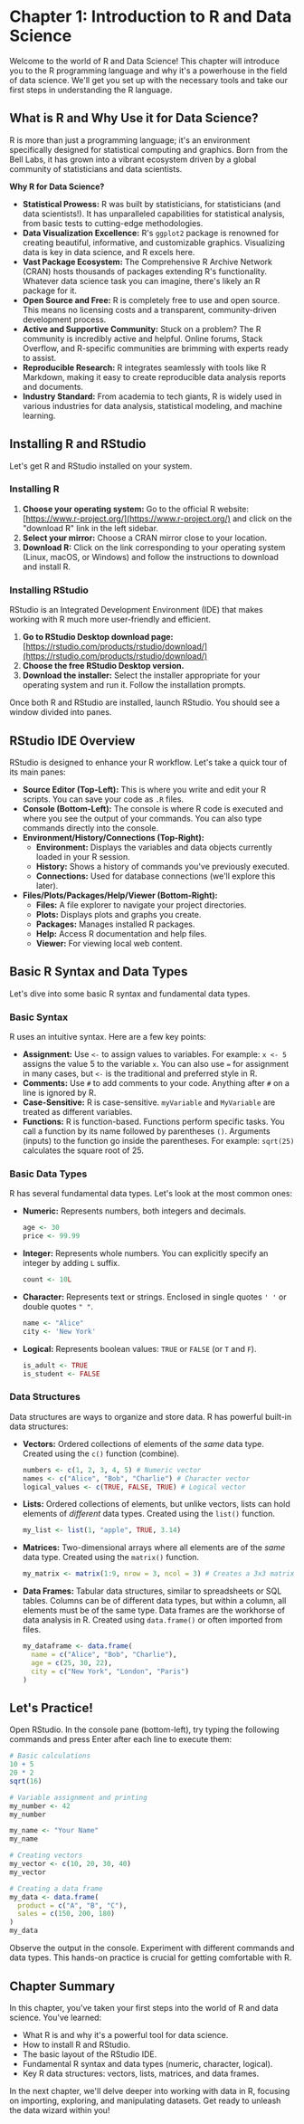 # Chapter 1: Introduction to R and Data Science

Welcome to the world of R and Data Science! This chapter will introduce you to the R programming language and why it's a powerhouse in the field of data science. We'll get you set up with the necessary tools and take our first steps in understanding the R language.

## What is R and Why Use it for Data Science?

R is more than just a programming language; it's an environment specifically designed for statistical computing and graphics.  Born from the Bell Labs, it has grown into a vibrant ecosystem driven by a global community of statisticians and data scientists.

**Why R for Data Science?**

*   **Statistical Prowess:** R was built by statisticians, for statisticians (and data scientists!). It has unparalleled capabilities for statistical analysis, from basic tests to cutting-edge methodologies.
*   **Data Visualization Excellence:**  R's `ggplot2` package is renowned for creating beautiful, informative, and customizable graphics. Visualizing data is key in data science, and R excels here.
*   **Vast Package Ecosystem:**  The Comprehensive R Archive Network (CRAN) hosts thousands of packages extending R's functionality. Whatever data science task you can imagine, there's likely an R package for it.
*   **Open Source and Free:** R is completely free to use and open source. This means no licensing costs and a transparent, community-driven development process.
*   **Active and Supportive Community:**  Stuck on a problem? The R community is incredibly active and helpful. Online forums, Stack Overflow, and R-specific communities are brimming with experts ready to assist.
*   **Reproducible Research:** R integrates seamlessly with tools like R Markdown, making it easy to create reproducible data analysis reports and documents.
*   **Industry Standard:** From academia to tech giants, R is widely used in various industries for data analysis, statistical modeling, and machine learning.

## Installing R and RStudio

Let's get R and RStudio installed on your system.

### Installing R

1.  **Choose your operating system:** Go to the official R website: [https://www.r-project.org/](https://www.r-project.org/) and click on the "download R" link in the left sidebar.
2.  **Select your mirror:** Choose a CRAN mirror close to your location.
3.  **Download R:** Click on the link corresponding to your operating system (Linux, macOS, or Windows) and follow the instructions to download and install R.

### Installing RStudio

RStudio is an Integrated Development Environment (IDE) that makes working with R much more user-friendly and efficient.

1.  **Go to RStudio Desktop download page:** [https://rstudio.com/products/rstudio/download/](https://rstudio.com/products/rstudio/download/)
2.  **Choose the free RStudio Desktop version.**
3.  **Download the installer:** Select the installer appropriate for your operating system and run it. Follow the installation prompts.

Once both R and RStudio are installed, launch RStudio. You should see a window divided into panes.

## RStudio IDE Overview

RStudio is designed to enhance your R workflow. Let's take a quick tour of its main panes:

*   **Source Editor (Top-Left):** This is where you write and edit your R scripts. You can save your code as `.R` files.
*   **Console (Bottom-Left):** The console is where R code is executed and where you see the output of your commands. You can also type commands directly into the console.
*   **Environment/History/Connections (Top-Right):**
    *   **Environment:**  Displays the variables and data objects currently loaded in your R session.
    *   **History:** Shows a history of commands you've previously executed.
    *   **Connections:**  Used for database connections (we'll explore this later).
*   **Files/Plots/Packages/Help/Viewer (Bottom-Right):**
    *   **Files:**  A file explorer to navigate your project directories.
    *   **Plots:** Displays plots and graphs you create.
    *   **Packages:**  Manages installed R packages.
    *   **Help:** Access R documentation and help files.
    *   **Viewer:**  For viewing local web content.

## Basic R Syntax and Data Types

Let's dive into some basic R syntax and fundamental data types.

### Basic Syntax

R uses an intuitive syntax. Here are a few key points:

*   **Assignment:** Use `<-` to assign values to variables.  For example: `x <- 5` assigns the value 5 to the variable `x`.  You can also use `=` for assignment in many cases, but `<-` is the traditional and preferred style in R.
*   **Comments:** Use `#` to add comments to your code. Anything after `#` on a line is ignored by R.
*   **Case-Sensitive:** R is case-sensitive. `myVariable` and `MyVariable` are treated as different variables.
*   **Functions:** R is function-based. Functions perform specific tasks. You call a function by its name followed by parentheses `()`.  Arguments (inputs) to the function go inside the parentheses. For example: `sqrt(25)` calculates the square root of 25.

### Basic Data Types

R has several fundamental data types. Let's look at the most common ones:

*   **Numeric:** Represents numbers, both integers and decimals.
    ```R
    age <- 30
    price <- 99.99
    ```
*   **Integer:** Represents whole numbers. You can explicitly specify an integer by adding `L` suffix.
    ```R
    count <- 10L
    ```
*   **Character:** Represents text or strings. Enclosed in single quotes `' '` or double quotes `" "`.
    ```R
    name <- "Alice"
    city <- 'New York'
    ```
*   **Logical:** Represents boolean values: `TRUE` or `FALSE` (or `T` and `F`).
    ```R
    is_adult <- TRUE
    is_student <- FALSE
    ```

### Data Structures

Data structures are ways to organize and store data. R has powerful built-in data structures:

*   **Vectors:**  Ordered collections of elements of the *same* data type. Created using the `c()` function (combine).
    ```R
    numbers <- c(1, 2, 3, 4, 5) # Numeric vector
    names <- c("Alice", "Bob", "Charlie") # Character vector
    logical_values <- c(TRUE, FALSE, TRUE) # Logical vector
    ```
*   **Lists:** Ordered collections of elements, but unlike vectors, lists can hold elements of *different* data types. Created using the `list()` function.
    ```R
    my_list <- list(1, "apple", TRUE, 3.14)
    ```
*   **Matrices:** Two-dimensional arrays where all elements are of the *same* data type. Created using the `matrix()` function.
    ```R
    my_matrix <- matrix(1:9, nrow = 3, ncol = 3) # Creates a 3x3 matrix
    ```
*   **Data Frames:**  Tabular data structures, similar to spreadsheets or SQL tables. Columns can be of different data types, but within a column, all elements must be of the same type.  Data frames are the workhorse of data analysis in R. Created using `data.frame()` or often imported from files.
    ```R
    my_dataframe <- data.frame(
      name = c("Alice", "Bob", "Charlie"),
      age = c(25, 30, 22),
      city = c("New York", "London", "Paris")
    )
    ```

## Let's Practice!

Open RStudio. In the console pane (bottom-left), try typing the following commands and press Enter after each line to execute them:

```R
# Basic calculations
10 + 5
20 * 2
sqrt(16)

# Variable assignment and printing
my_number <- 42
my_number

my_name <- "Your Name"
my_name

# Creating vectors
my_vector <- c(10, 20, 30, 40)
my_vector

# Creating a data frame
my_data <- data.frame(
  product = c("A", "B", "C"),
  sales = c(150, 200, 180)
)
my_data
```

Observe the output in the console. Experiment with different commands and data types. This hands-on practice is crucial for getting comfortable with R.

## Chapter Summary

In this chapter, you've taken your first steps into the world of R and data science. You've learned:

*   What R is and why it's a powerful tool for data science.
*   How to install R and RStudio.
*   The basic layout of the RStudio IDE.
*   Fundamental R syntax and data types (numeric, character, logical).
*   Key R data structures: vectors, lists, matrices, and data frames.

In the next chapter, we'll delve deeper into working with data in R, focusing on importing, exploring, and manipulating datasets. Get ready to unleash the data wizard within you!
